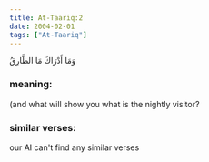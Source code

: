 ```yaml
---
title: At-Taariq:2
date: 2004-02-01
tags: ["At-Taariq"]
---
```

وَمَا أَدْرَاكَ مَا الطَّارِقُ
### meaning: 
(and what will show you what is the nightly visitor?
### similar verses: 

our AI can't find any similar verses





